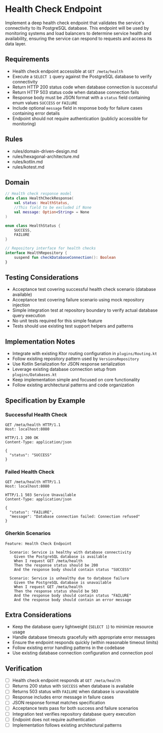 # Health Check Endpoint

Implement a deep health check endpoint that validates the service's connectivity to its PostgreSQL database. This endpoint will be used by monitoring systems and load balancers to determine service health and availability, ensuring the service can respond to requests and access its data layer.

## Requirements

- Health check endpoint accessible at `GET /meta/health`
- Execute a `SELECT 1` query against the PostgreSQL database to verify connectivity
- Return HTTP 200 status code when database connection is successful
- Return HTTP 503 status code when database connection fails
- Response body must be JSON format with a `status` field containing enum values `SUCCESS` or `FAILURE`
- Include optional `message` field in response body for failure cases containing error details
- Endpoint should not require authentication (publicly accessible for monitoring)

## Rules

- rules/domain-driven-design.md
- rules/hexagonal-architecture.md
- rules/kotlin.md
- rules/kotest.md

## Domain

```kotlin
// Health check response model
data class HealthCheckResponse(
    val status: HealthStatus,
    //This field to be excluded if None
    val message: Option<String> = None
)

enum class HealthStatus {
    SUCCESS,
    FAILURE
}

// Repository interface for health checks
interface HealthRepository {
    suspend fun checkDatabaseConnection(): Boolean
}
```

## Testing Considerations

- Acceptance test covering successful health check scenario (database available)
- Acceptance test covering failure scenario using mock repository injection
- Simple integration test at repository boundary to verify actual database query execution
- No unit tests required for this simple feature
- Tests should use existing test support helpers and patterns

## Implementation Notes

- Integrate with existing Ktor routing configuration in `plugins/Routing.kt`
- Follow existing repository pattern used by `VersionsRepository`
- Use Kotlin Serialization for JSON response serialization
- Leverage existing database connection setup from `plugins/Databases.kt`
- Keep implementation simple and focused on core functionality
- Follow existing architectural patterns and code organization

## Specification by Example

### Successful Health Check
```http
GET /meta/health HTTP/1.1
Host: localhost:8080

HTTP/1.1 200 OK
Content-Type: application/json

{
  "status": "SUCCESS"
}
```

### Failed Health Check
```http
GET /meta/health HTTP/1.1
Host: localhost:8080

HTTP/1.1 503 Service Unavailable
Content-Type: application/json

{
  "status": "FAILURE",
  "message": "Database connection failed: Connection refused"
}
```

### Gherkin Scenarios
```gherkin
Feature: Health Check Endpoint

  Scenario: Service is healthy with database connectivity
    Given the PostgreSQL database is available
    When I request GET /meta/health
    Then the response status should be 200
    And the response body should contain status "SUCCESS"

  Scenario: Service is unhealthy due to database failure
    Given the PostgreSQL database is unavailable
    When I request GET /meta/health
    Then the response status should be 503
    And the response body should contain status "FAILURE"
    And the response body should contain an error message
```

## Extra Considerations

- Keep the database query lightweight (`SELECT 1`) to minimize resource usage
- Handle database timeouts gracefully with appropriate error messages
- Ensure the endpoint responds quickly (within reasonable timeout limits)
- Follow existing error handling patterns in the codebase
- Use existing database connection configuration and connection pool

## Verification

- [ ] Health check endpoint responds at `GET /meta/health`
- [ ] Returns 200 status with `SUCCESS` when database is available
- [ ] Returns 503 status with `FAILURE` when database is unavailable
- [ ] Response includes error message in failure cases
- [ ] JSON response format matches specification
- [ ] Acceptance tests pass for both success and failure scenarios
- [ ] Integration test verifies repository database query execution
- [ ] Endpoint does not require authentication
- [ ] Implementation follows existing architectural patterns